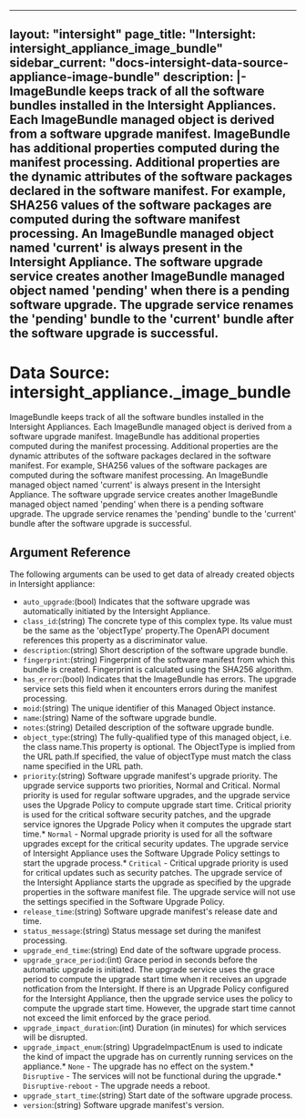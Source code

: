 
---
layout: "intersight"
page_title: "Intersight: intersight_appliance_image_bundle"
sidebar_current: "docs-intersight-data-source-appliance-image-bundle"
description: |-
ImageBundle keeps track of all the software bundles installed in the Intersight Appliances.
Each ImageBundle managed object is derived from a software upgrade manifest. ImageBundle has
additional properties computed during the manifest processing. Additional properties are the
dynamic attributes of the software packages declared in the software manifest. For example,
SHA256 values of the software packages are computed during the software manifest processing.
An ImageBundle managed object named 'current' is always present in the Intersight Appliance.
The software upgrade service creates another ImageBundle managed object named 'pending'
when there is a pending software upgrade. The upgrade service renames the 'pending' bundle
to the 'current' bundle after the software upgrade is successful.
---

# Data Source: intersight_appliance._image_bundle
ImageBundle keeps track of all the software bundles installed in the Intersight Appliances.
Each ImageBundle managed object is derived from a software upgrade manifest. ImageBundle has
additional properties computed during the manifest processing. Additional properties are the
dynamic attributes of the software packages declared in the software manifest. For example,
SHA256 values of the software packages are computed during the software manifest processing.
An ImageBundle managed object named 'current' is always present in the Intersight Appliance.
The software upgrade service creates another ImageBundle managed object named 'pending'
when there is a pending software upgrade. The upgrade service renames the 'pending' bundle
to the 'current' bundle after the software upgrade is successful.
## Argument Reference
The following arguments can be used to get data of already created objects in Intersight appliance:
* `auto_upgrade`:(bool) Indicates that the software upgrade was automatically initiated by the Intersight Appliance. 
* `class_id`:(string) The concrete type of this complex type. Its value must be the same as the 'objectType' property.The OpenAPI document references this property as a discriminator value. 
* `description`:(string) Short description of the software upgrade bundle. 
* `fingerprint`:(string) Fingerprint of the software manifest from which this bundle is created. Fingerprint is calculated using the SHA256 algorithm. 
* `has_error`:(bool) Indicates that the ImageBundle has errors. The upgrade service sets this field when it encounters errors during the manifest processing. 
* `moid`:(string) The unique identifier of this Managed Object instance. 
* `name`:(string) Name of the software upgrade bundle. 
* `notes`:(string) Detailed description of the software upgrade bundle. 
* `object_type`:(string) The fully-qualified type of this managed object, i.e. the class name.This property is optional. The ObjectType is implied from the URL path.If specified, the value of objectType must match the class name specified in the URL path. 
* `priority`:(string) Software upgrade manifest's upgrade priority. The upgrade service supports two priorities, Normal and Critical. Normal priority is used for regular software upgrades, and the upgrade service uses the Upgrade Policy to compute upgrade start time. Critical priority is used for the critical software security patches, and the upgrade service ignores the Upgrade Policy when it computes the upgrade start time.* `Normal` - Normal upgrade priority is used for all the software upgrades except for the critical security updates. The upgrade service of Intersight Appliance uses the Software Upgrade Policy settings to start the upgrade process.* `Critical` - Critical upgrade priority is used for critical updates such as security patches. The upgrade service of the Intersight Appliance starts the upgrade as specified by the upgrade properties in the software manifest file. The upgrade service will not use the settings specified in the Software Upgrade Policy. 
* `release_time`:(string) Software upgrade manifest's release date and time. 
* `status_message`:(string) Status message set during the manifest processing. 
* `upgrade_end_time`:(string) End date of the software upgrade process. 
* `upgrade_grace_period`:(int) Grace period in seconds before the automatic upgrade is initiated. The upgrade service uses the grace period to compute the upgrade start time when it receives an upgrade notfication from the Intersight. If there is an Upgrade Policy configured for the Intersight Appliance, then the upgrade service uses the policy to compute the upgrade start time. However, the upgrade start time cannot not exceed the limit enforced by the grace period. 
* `upgrade_impact_duration`:(int) Duration (in minutes) for which services will be disrupted. 
* `upgrade_impact_enum`:(string) UpgradeImpactEnum is used to indicate the kind of impact the upgrade has on currently running services on the appliance.* `None` - The upgrade has no effect on the system.* `Disruptive` - The services will not be functional during the upgrade.* `Disruptive-reboot` - The upgrade needs a reboot. 
* `upgrade_start_time`:(string) Start date of the software upgrade process. 
* `version`:(string) Software upgrade manifest's version. 
